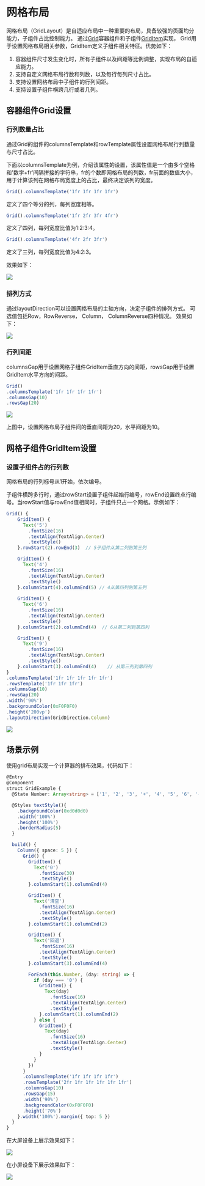 # 网格布局

网格布局（GridLayout）是自适应布局中一种重要的布局，具备较强的页面均分能力，子组件占比控制能力。
通过[Grid](../reference/arkui-ts/ts-container-grid.md)容器组件和子组件[GridItem](../reference/arkui-ts/ts-container-griditem.md)实现，
Grid用于设置网格布局相关参数，GridItem定义子组件相关特征。优势如下：

1. 容器组件尺寸发生变化时，所有子组件以及间距等比例调整，实现布局的自适应能力。
2. 支持自定义网格布局行数和列数，以及每行每列尺寸占比。
3. 支持设置网格布局中子组件的行列间距。
4. 支持设置子组件横跨几行或者几列。
 


## 容器组件Grid设置

### 行列数量占比
通过Grid的组件的columnsTemplate和rowTemplate属性设置网格布局行列数量与尺寸占比。

下面以columnsTemplate为例，介绍该属性的设置，该属性值是一个由多个空格和'数字+fr'间隔拼接的字符串，fr的个数即网格布局的列数，fr前面的数值大小，用于计算该列在网格布局宽度上的占比，最终决定该列的宽度。

```ts
Grid().columnsTemplate('1fr 1fr 1fr 1fr')
```

定义了四个等分的列，每列宽度相等。

```ts
Grid().columnsTemplate('1fr 2fr 3fr 4fr')
```

定义了四列，每列宽度比值为1:2:3:4。

```ts
Grid().columnsTemplate('4fr 2fr 3fr')
```

定义了三列，每列宽度比值为4:2:3。

效果如下：

![](figures/columnTemplate.png)

### 排列方式

通过layoutDirection可以设置网格布局的主轴方向，决定子组件的排列方式。
可选值包括Row，RowReverse， Column， ColumnReverse四种情况。
效果如下：

![](figures/gridlayout.png)

### 行列间距

columnsGap用于设置网格子组件GridItem垂直方向的间距，rowsGap用于设置GridItem水平方向的间距。

```ts
Grid()
.columnsTemplate('1fr 1fr 1fr 1fr')
.columnsGap(10)
.rowsGap(20)
```

![](figures/columnGap.png)

上图中，设置网格布局子组件间的垂直间距为20，水平间距为10。

## 网格子组件GridItem设置

### 设置子组件占的行列数

网格布局的行列标号从1开始，依次编号。

子组件横跨多行时，通过rowStart设置子组件起始行编号，rowEnd设置终点行编号。当rowStart值与rowEnd值相同时，子组件只占一个网格。示例如下：

```ts
Grid() {
    GridItem() {
      Text('5')
        .fontSize(16)
        .textAlign(TextAlign.Center)
        .textStyle()
    }.rowStart(2).rowEnd(3)  // 5子组件从第二列到第三列

    GridItem() {
      Text('4')
        .fontSize(16)
        .textAlign(TextAlign.Center)
        .textStyle()
    }.columnStart(4).columnEnd(5) // 4从第四列到第五列
  
    GridItem() {
      Text('6')
        .fontSize(16)
        .textAlign(TextAlign.Center)
        .textStyle()
    }.columnStart(2).columnEnd(4)  // 6从第二列到第四列

    GridItem() {
      Text('9')
        .fontSize(16)
        .textAlign(TextAlign.Center)
        .textStyle()
    }.columnStart(3).columnEnd(4)    // 从第三列到第四列
}
.columnsTemplate('1fr 1fr 1fr 1fr 1fr')
.rowsTemplate('1fr 1fr 1fr')
.columnsGap(10)
.rowsGap(20)
.width('90%')
.backgroundColor(0xF0F0F0)
.height('200vp')
.layoutDirection(GridDirection.Column)
```

![](figures/griditem.png)

## 场景示例

使用grid布局实现一个计算器的排布效果，代码如下：

```ts
@Entry
@Component
struct GridExample {
  @State Number: Array<string> = ['1', '2', '3', '+', '4', '5', '6', '-', '7', '8', '9', '*', '0', '.', '/']

  @Styles textStyle(){
    .backgroundColor(0xd0d0d0)
    .width('100%')
    .height('100%')
    .borderRadius(5)
  }

  build() {
    Column({ space: 5 }) {
      Grid() {
        GridItem() {
          Text('0')
            .fontSize(30)
            .textStyle()
        }.columnStart(1).columnEnd(4)

        GridItem() {
          Text('清空')
            .fontSize(16)
            .textAlign(TextAlign.Center)
            .textStyle()
        }.columnStart(1).columnEnd(2)

        GridItem() {
          Text('回退')
            .fontSize(16)
            .textAlign(TextAlign.Center)
            .textStyle()
        }.columnStart(3).columnEnd(4)

        ForEach(this.Number, (day: string) => {
          if (day === '0') {
            GridItem() {
              Text(day)
                .fontSize(16)
                .textAlign(TextAlign.Center)
                .textStyle()
            }.columnStart(1).columnEnd(2)
          } else {
            GridItem() {
              Text(day)
                .fontSize(16)
                .textAlign(TextAlign.Center)
                .textStyle()
            }
          }
        })
      }
      .columnsTemplate('1fr 1fr 1fr 1fr')
      .rowsTemplate('2fr 1fr 1fr 1fr 1fr 1fr')
      .columnsGap(10)
      .rowsGap(15)
      .width('90%')
      .backgroundColor(0xF0F0F0)
      .height('70%')
    }.width('100%').margin({ top: 5 })
  }
}
```

在大屏设备上展示效果如下：

![](figures/gridExp1.png)

在小屏设备下展示效果如下：

![](figures/gridExp2.png)
